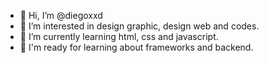 - 👋 Hi, I’m @diegoxxd
- 👀 I’m interested in design graphic, design web and codes.
- 🌱 I’m currently learning html, css and javascript. 
- 🚀 I'm ready for learning about frameworks and backend.


<!---
diegoxxd/diegoxxd is a ✨ special ✨ repository because its `README.md` (this file) appears on your GitHub profile.
You can click the Preview link to take a look at your changes.
--->
